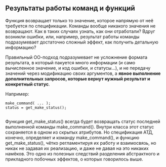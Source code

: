 ## Результаты работы команд и функций

Функция возвращает только то значение, которое напрямую от неё требуется по спецификации. Команды вообще никакого значения не возвращают. Как в таких случаях узнать, как они отработали? Вдруг возникли ошибки, или, например, результат работы команды подразумевает достаточно сложный эффект, как получить детальную информацию?

Правильный ОО-подход подразумевает не усложнение формата результата, в который пакуется много информации (и само вычисленное значение, и код ошибки, и статусы...), и не передачу значений через модификацию своих аргументов, а **явное выполнение дополнительных запросов, которые вернут нужный результат и конкретный статус**.

Например:

```
make_command( ... );
status = get_make_status();
   
```

Функция get\_make\_status() всегда будет возвращать статус последней выполненной команды make\_command(). Внутри класса этот статус сохраняется в одном из скрытых атрибутов. Но спецификация АТД, конечно, определяет и команду make\_command(), и функцию get\_make\_status(), чётко регламентируя их работу и взаимосвязь, но никак не задавая их реализацию, и даже не давая на это никаких намёков. Это одно из полезных следствий разделения абстрактного и прикладного побочных эффектов, о которых говорилось выше.
